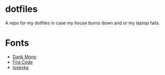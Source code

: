 # dotfiles

A repo for my dotfiles in case my house burns down and or my laptop fails.
# Fonts

- [Dank Mono](https://drive.google.com/drive/u/1/folders/1HfVL49MZoN_e04btktukcoBR0PXPAM3v)
- [Fira Code](https://github.com/tonsky/FiraCode)
- [Iosevka](https://github.com/be5invis/Iosevka)
